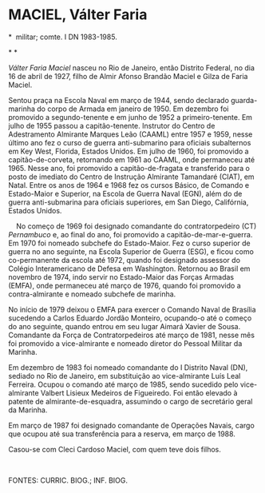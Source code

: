 MACIEL, Válter Faria
====================

\*  militar; comte. I DN 1983-1985.

* *

*Válter Faria Maciel* nasceu no Rio de Janeiro, então Distrito Federal,
no dia 16 de abril de 1927, filho de Almir Afonso Brandão Maciel e Gilza
de Faria Maciel.

Sentou praça na Escola Naval em março de 1944, sendo declarado
guarda-marinha do corpo de Armada em janeiro de 1950. Em dezembro foi
promovido a segundo-tenente e em junho de 1952 a primeiro-tenente. Em
julho de 1955 passou a capitão-tenente. Instrutor do Centro de
Adestramento Almirante Marques Leão (CAAML) entre 1957 e 1959, nesse
último ano fez o curso de guerra anti-submarino para oficiais
subalternos em Key West, Florida, Estados Unidos. Em julho de 1960, foi
promovido a capitão-de-corveta, retornando em 1961 ao CAAML, onde
permaneceu até 1965. Nesse ano, foi promovido a capitão-de-fragata e
transferido para o posto de imediato do Centro de Instrução Almirante
Tamandaré (CIAT), em Natal. Entre os anos de 1964 e 1968 fez os cursos
Básico, de Comando e Estado-Maior e Superior, na Escola de Guerra Naval
(EGN), além do de guerra anti-submarina para oficiais superiores, em San
Diego, Califórnia, Estados Unidos.

    No começo de 1969 foi designado comandante do contratorpedeiro (CT)
*Pernambuco* e, ao final do ano, foi promovido a
capitão-de-mar-e-guerra. Em 1970 foi nomeado subchefe do Estado-Maior.
Fez o curso superior de guerra no ano seguinte, na Escola Superior de
Guerra (ESG), e ficou como co-permanente da escola até 1972, quando foi
designado assessor do Colégio Interamericano de Defesa em Washington.
Retornou ao Brasil em novembro de 1974, indo servir no Estado-Maior das
Forças Armadas (EMFA), onde permaneceu até março de 1976, quando foi
promovido a contra-almirante e nomeado subchefe de marinha.

No início de 1979 deixou o EMFA para exercer o Comando Naval de Brasília
sucedendo a Carlos Eduardo Jordão Monteiro, ocupando-o até o começo do
ano seguinte, quando entrou em seu lugar Aimará Xavier de Sousa.
Comandante da Força de Contratorpedeiros até março de 1981, nesse mês
foi promovido a vice-almirante e nomeado diretor do Pessoal Militar da
Marinha.

Em dezembro de 1983 foi nomeado comandante do I Distrito Naval (DN),
sediado no Rio de Janeiro, em substituição ao vice-almirante Luís Leal
Ferreira. Ocupou o comando até março de 1985, sendo sucedido pelo
vice-almirante Valbert Lisieux Medeiros de Figueiredo. Foi então elevado
à patente de almirante-de-esquadra, assumindo o cargo de secretário
geral da Marinha.

Em março de 1987 foi designado comandante de Operações Navais, cargo que
ocupou até sua transferência para a reserva, em março de 1988.

Casou-se com Cleci Cardoso Maciel, com quem teve dois filhos.

 

FONTES: CURRIC. BIOG.; INF. BIOG.

 
